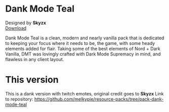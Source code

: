 # Dank Mode Teal
Designed by **Skyzx** <br/>
[Download](https://github.com/melkypie/resource-packs/archive/dank-mode-teal.zip)

Dank Mode Teal is a clean, modern and nearly vanilla pack that is dedicated to keeping your focus where it needs to be, the game, with some heady elements added for flair. Taking some of the best elements of Nord + Dark Vanilla, DMT was lovingly crafted with Dark Mode Supremacy in mind, and flawless in any client layout.

# This version
This is a dank version with twitch emotes, original credit goes to **Skyzx**
Link to repository: https://github.com/melkypie/resource-packs/tree/pack-dank-mode-teal